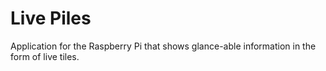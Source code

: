 Live Piles
==========

Application for the Raspberry Pi that shows glance-able information in the form of live tiles.

